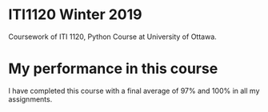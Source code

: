 # ITI1120 Winter 2019

Coursework of ITI 1120, Python Course at University of Ottawa. 

# My performance in this course

I have completed this course with a final average of 97% and 100% in all my assignments.





